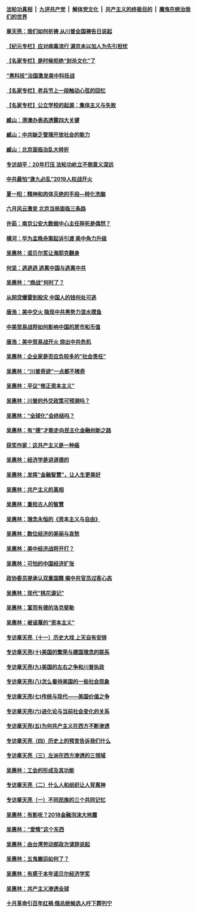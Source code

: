 

####  [法轮功真相](../../../../basic/blob/master/README.md?t=06210502) &nbsp;|&nbsp; [九评共产党](../../../../9ping.md/blob/master/README.md?t=06210502) &nbsp;|&nbsp; [解体党文化](../../../../jtdwh.md/blob/master/README.md?t=06210502)  &nbsp;|&nbsp; [共产主义的终极目的](../../../../gczydzjmd.md/blob/master/README.md?t=06210502) &nbsp;|&nbsp; [魔鬼在统治我们的世界](../../../../mgztzwmdsj.md/blob/master/README.md?t=06210502) 

#### [章天亮：我们如何祈祷 从川普全国祷告日说起](../pages/nsc423/n11944627.md?t=06210502) 

#### [【纪元专栏】应对病毒流行 渥京未以加人为先引担忧](../pages/nsc423/n11875714.md?t=06210502) 

#### [【名家专栏】是时候拒绝“封杀文化”了](../pages/nsc423/n11814093.md?t=06210502) 

#### [“黑科技”治国激发美中科技战](../pages/nsc423/n11638056.md?t=06210502) 

#### [【名家专栏】老兵节上一段触动心弦的回忆](../pages/nsc423/n11646016.md?t=06210502) 

#### [【名家专栏】公立学校的起源：集体主义与失败](../pages/nsc423/n11601833.md?t=06210502) 

#### [臧山：港澳办表态透露四大关键](../pages/nsc423/n11421628.md?t=06210502) 

#### [臧山：中共缺乏管理开放社会的能力](../pages/nsc423/n11407457.md?t=06210502) 

#### [臧山：北京面临治乱大转折](../pages/nsc423/n11406895.md?t=06210502) 

#### [专访胡平：20年打压 法轮功屹立不倒意义深远](../pages/nsc423/n11398800.md?t=06210502) 

#### [中共最怕“逢九必乱”2019人权战开火](../pages/nsc423/n11385248.md?t=06210502) 

#### [夏一阳：精神和肉体灭绝的手段—转化洗脑](../pages/nsc423/n11368250.md?t=06210502) 

#### [六月风云激变 北京当局面临三条路](../pages/nsc423/n11313668.md?t=06210502) 

#### [许茹：南京公安大数据中心主任猝死是偶然？](../pages/nsc423/n11064744.md?t=06210502) 

#### [横河：华为孟晚舟案起诉引渡 美中角力升级](../pages/nsc423/n11027230.md?t=06210502) 

#### [吴惠林：诺贝尔奖让海耶克翻身](../pages/nsc423/n10890049.md?t=06210502) 

#### [何坚：逃逃逃 逃离中国与逃离中共](../pages/nsc423/n10592891.md?t=06210502) 

#### [吴惠林：“商战”何时了？](../pages/nsc423/n10573558.md?t=06210502) 

#### [从网贷爆雷到股灾 中国人的钱何处可逃](../pages/nsc423/n10572800.md?t=06210502) 

#### [唐浩：美中交火 隐现中共黑势力混水摸鱼](../pages/nsc423/n10544040.md?t=06210502) 

#### [中美贸易战将如何影响中国的房市和币值](../pages/nsc423/n10543697.md?t=06210502) 

#### [唐浩：美中贸易战开火 烧出中共危机](../pages/nsc423/n10540126.md?t=06210502) 

#### [吴惠林：企业家是否应负较多的“社会责任”](../pages/nsc423/n10535022.md?t=06210502) 

#### [吴惠林：“川普奇迹”一点都不稀奇](../pages/nsc423/n10512808.md?t=06210502) 

#### [吴惠林：平议“修正资本主义”](../pages/nsc423/n10495724.md?t=06210502) 

#### [吴惠林：川普的外交政策可预测吗？](../pages/nsc423/n10462387.md?t=06210502) 

#### [吴惠林：“全球化”会终结吗？](../pages/nsc423/n10452838.md?t=06210502) 

#### [吴惠林：有“德”才能走向民主化金融创新之路](../pages/nsc423/n10432292.md?t=06210502) 

#### [获奖作家：这共产主义是一种癌](../pages/nsc423/n10431541.md?t=06210502) 

#### [吴惠林：经济学是讲道德的](../pages/nsc423/n10398014.md?t=06210502) 

#### [吴惠林：发挥“金融智慧”，让人生更美好](../pages/nsc423/n10375019.md?t=06210502) 

#### [吴惠林：共产主义的真相](../pages/nsc423/n10351394.md?t=06210502) 

#### [吴惠林：重拾古人的智慧](../pages/nsc423/n10337691.md?t=06210502) 

#### [吴惠林：理念永恒的《资本主义与自由》](../pages/nsc423/n10316274.md?t=06210502) 

#### [吴惠林：数位经济的美丽与哀愁](../pages/nsc423/n10292946.md?t=06210502) 

#### [吴惠林：美中经济战将开打？](../pages/nsc423/n10258825.md?t=06210502) 

#### [吴惠林：可怕的中国经济扩张](../pages/nsc423/n10219147.md?t=06210502) 

#### [政协委员提承认双重国籍 揭中共官员过客心态](../pages/nsc423/n10208809.md?t=06210502) 

#### [吴惠林：现代“桃花源记”](../pages/nsc423/n10185234.md?t=06210502) 

#### [吴惠林：富而有德的洛克斐勒](../pages/nsc423/n10142264.md?t=06210502) 

#### [吴惠林：被诬蔑的“资本主义”](../pages/nsc423/n10124816.md?t=06210502) 

#### [专访章天亮（十一）历史大戏 上天自有安排](../pages/nsc423/n10094905.md?t=06210502) 

#### [专访章天亮(十)美国的繁荣与建国理念的联系](../pages/nsc423/n10094899.md?t=06210502) 

#### [专访章天亮(九)美国的左右之争和川普执政](../pages/nsc423/n10094889.md?t=06210502) 

#### [专访章天亮(八)怎么看待美国的一些社会现象](../pages/nsc423/n10094857.md?t=06210502) 

#### [专访章天亮(七)传统与现代——美国价值之争](../pages/nsc423/n10093140.md?t=06210502) 

#### [专访章天亮(六)进化论与当前社会变化的关系](../pages/nsc423/n10092036.md?t=06210502) 

#### [专访章天亮(五)为何共产主义在西方不断渗透](../pages/nsc423/n10083620.md?t=06210502) 

#### [专访章天亮（四）历史上的预言告诉我们什么](../pages/nsc423/n10083606.md?t=06210502) 

#### [专访章天亮（三）左派在西方渗透的三领域](../pages/nsc423/n10081115.md?t=06210502) 

#### [吴惠林：工会的形成及其功能](../pages/nsc423/n10080633.md?t=06210502) 

#### [专访章天亮（二）什么人和组织让人背离神](../pages/nsc423/n10076637.md?t=06210502) 

#### [专访章天亮（一）不同民族的三个共同记忆](../pages/nsc423/n10074188.md?t=06210502) 

#### [吴惠林：有影呒？2018金融泡沫大地震](../pages/nsc423/n10040534.md?t=06210502) 

#### [吴惠林：“爱情”这个东西](../pages/nsc423/n10019423.md?t=06210502) 

#### [吴惠林：由台湾劳动部政次请辞说起](../pages/nsc423/n9979679.md?t=06210502) 

#### [吴惠林：五鬼搬运如何了？](../pages/nsc423/n9925338.md?t=06210502) 

#### [吴惠林：有感于本年诺贝尔经济学奖](../pages/nsc423/n9871883.md?t=06210502) 

#### [吴惠林：共产主义渗透全球](../pages/nsc423/n9812748.md?t=06210502) 

#### [十月革命引百年红祸 俄总统候选人吁下葬列宁](../pages/nsc423/n9810182.md?t=06210502) 


